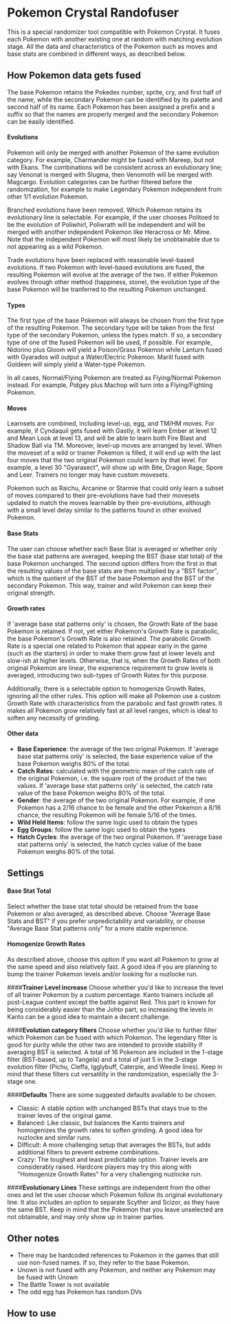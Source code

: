 # Pokemon Crystal Randofuser

This is a special randomizer tool compatible with Pokemon Crystal. It fuses each Pokemon with another
existing one at random with matching evolution stage. All the data and characteristics of the
Pokemon such as moves and base stats are combined in different ways, as described below.

## How Pokemon data gets fused

The base Pokemon retains the Pokedex number, sprite, cry, and first half of the name, while the secondary
Pokemon can be identified by its palette and second half of its name. Each Pokemon has been assigned a prefix and a
suffix so that the names are properly merged and the secondary Pokemon can be easily identified.

#### <b>Evolutions</b>
Pokemon will only be merged with another Pokemon of the same evolution category. For example, Charmander might
be fused with Mareep, but not with Ekans. The combinations will be consistent across an evolutionary line; say Venonat 
is merged with Slugma, then Venomoth will be merged with Magcargo. Evolution categories can be further filtered before the randomization,
for example to make Legendary Pokemon independent from other 1/1 evolution Pokemon.

Branched evolutions have been removed. Which Pokemon retains its evolutionary line is selectable. For example, if the user
chooses Politoed to be the evolution of Poliwhirl, Poliwrath will be independent and will be merged with another independent Pokemon
like Heracross or Mr. Mime. Note that the independent Pokemon will most likely be unobtainable due to not appearing as a wild Pokemon.

Trade evolutions have been replaced with reasonable level-based evolutions. If two Pokemon with level-based evolutions are fused, the
resulting Pokemon will evolve at the average of the two. If either Pokemon evolves through other method (happiness, stone), the evolution
type of the base Pokemon will be tranferred to the resulting Pokemon unchanged.

#### <b>Types</b>
The first type of the base Pokemon will always be chosen from the first type of the resulting Pokemon. The secondary type will 
be taken from the first type of the secondary Pokemon, unless the types match. If so, a secondary type of one of the fused 
Pokemon will be used, if possible. For example, Nidorino plus Gloom will yield a Poison/Grass Pokemon while Lanturn fused with
Gyarados will output a Water/Electric Pokemon. Marill fused with Goldeen will simply yield a Water-type Pokemon.

In all cases, Normal/Flying Pokemon are treated as Flying/Normal Pokemon instead. For example, Pidgey plus Machop will turn 
into a Flying/Fighting Pokemon.

#### <b>Moves</b>
Learnsets are combined, including level-up, egg, and TM/HM moves. For example, if Cyndaquil gets fused with Gastly, it will learn Ember at level 12 and Mean Look at level 13, and will be able to learn both Fire Blast and Shadow Ball via TM. Moreover, level-up moves are arranged by level. When the moveset of a wild or trainer Pokemon is filled, it will end up with the last four moves that the two original Pokemon could learn by that level. For example, a level 30 "Gyarasect", will show up with Bite, Dragon Rage, Spore and Leer. Trainers no longer may have custom movesets.

Pokemon such as Raichu, Arcanine or Starmie that could only learn a subset of moves compared to their pre-evolutions have had their movesets updated to match the moves learnable by their pre-evolutions, although with a small level delay similar to the patterns found in other evolved Pokemon.

#### <b>Base Stats</b>
The user can choose whether each Base Stat is averaged or whether only the base stat patterns are averaged, keeping the BST (base stat total) of the base Pokemon unchanged. The second option differs from the first in that the resulting values of the base stats are then multiplied by a "BST factor", which is the quotient of the BST of the base Pokemon and the BST of the secondary Pokemon. This way, trainer and wild Pokemon can keep their original strength.

#### <b>Growth rates</b>
If 'average base stat patterns only' is chosen, the Growth Rate of the base Pokemon is retained. If not, yet either Pokemon's Growth Rate is parabolic, the base Pokemon's Growth Rate is also retained. The parabolic Growth Rate is a special one related to Pokemon that appear early in the game (such as the starters) in order to make them grow fast at lower levels and slow-ish at higher levels. Otherwise, that is, when the Growth Rates of both original Pokemon are linear, the experience requirement to grow levels is averaged, introducing two sub-types of Growth Rates for this purpose.

Additionally, there is a selectable option to homogenize Growth Rates, ignoring all the other rules. This option will make all Pokemon use a custom Growth Rate with characteristics from the parabolic and fast growth rates. It makes all Pokemon grow relatively fast at all level ranges, which is ideal to soften any necessity of grinding.

#### <b>Other data</b>
- <b>Base Experience</b>: the average of the two original Pokemon. If 'average base stat patterns only' is selected, the base experience value of the base Pokemon weighs 80% of the total.
- <b>Catch Rates</b>: calculated with the geometric mean of the catch rate of the original Pokemon, i.e. the square root of the product of the two values.  If 'average base stat patterns only' is selected, the catch rate value of the base Pokemon weighs 80% of the total.
- <b>Gender</b>: the average of the two original Pokemon. For example, if one Pokemon has a 2/16 chance to be female and the other Pokemon a 8/16 chance, the resulting Pokemon will be female 5/16 of the times.
- <b>Wild Held Items</b>: follow the same logic used to obtain the types
- <b>Egg Groups</b>: follow the same logic used to obtain the types
- <b>Hatch Cycles</b>: the average of the two orginal Pokemon. If 'average base stat patterns only' is selected, the hatch cycles value of the base Pokemon weighs 80% of the total.

## Settings

#### <b>Base Stat Total</b>
Select whether the base stat total should be retained from the base Pokemon or also averaged, as described above. Choose "Average Base Stats and BST" if you prefer unpredictability and variability, or choose "Average Base Stat patterns only" for a more stable experience.

#### <b>Homogenize Growth Rates</b>
As described above, choose this option if you want all Pokemon to grow at the same speed and also relatively fast. A good idea if you are planning to bump the trainer Pokemon levels and/or looking for a nuzlocke run.

####<b>Trainer Level increase</b>
Choose whether you'd like to increase the level of all trainer Pokemon by a custom percentage. Kanto trainers include all post-League content except the battle against Red. This part is known for being considerably easier than the Johto part, so increasing the levels in Kanto can be a good idea to maintain a decent challenge.

####<b>Evolution category filters</b>
Choose whether you'd like to further filter which Pokemon can be fused with which Pokemon. The legendary filter is good for purity while the other two are intended to provide stability if averaging BST is selected. A total of 16 Pokemon are included in the 1-stage filter (BST-based, up to Tangela) and a total of just 5 in the 3-stage evolution filter (Pichu, Cleffa, Igglybuff, Caterpie, and Weedle lines). Keep in mind that these filters cut versatility in the randomization, especially the 3-stage one.

####<b>Defaults</b>
There are some suggested defaults available to be chosen.
- Classic: A stable option with unchanged BSTs that stays true to the trainer leves of the original game.
- Balanced: Like classic, but balances the Kanto trainers and homogenizes the growth rates to soften grinding. A good idea for nuzlocke and similar runs.
- Difficult: A more challenging setup that averages the BSTs, but adds additional filters to prevent extreme combinations.
- Crazy: The toughest and least predictable option. Trainer levels are considerably raised. Hardcore players may try this along with "Homogenize Growth Rates" for a very challenging nuzlocke run.

####<b>Evolutionary Lines</b>
These settings are independent from the other ones and let the user choose which Pokemon follow its original evolutionary line. It also includes an option to separate Scyther and Scizor, as they have the same BST. Keep in mind that the Pokemon that you leave unselected are not obtainable, and may only show up in trainer parties.

## Other notes

- There may be hardcoded references to Pokemon in the games that still use non-fused names. If so, they refer to the base Pokemon.
- Unown is not fused with any Pokemon, and neither any Pokemon may be fused with Unown
- The Battle Tower is not available
- The odd egg has Pokemon has random DVs

## How to use
